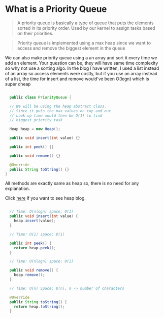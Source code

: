 # What is a Priority Queue

> A priority queue is basically a type of queue that puts the elements sorted in its priority order. Used by our kernel to assign tasks based on their priorities.

> Priority queue is implemented using a max heap since we want to access and remove the biggest element in the queue

We can also make priority queue using a an array and sort it every time we add an element. Your question can be, they will have same time complexity so why not use a sorting algo. In the blog I have written, I used a list instead of an array so access elements were costly, but if you use an array instead of a list, the time for insert and remove would've been O(logn) which is super cheap

```java:PriorityQueue.java

  public class PriorityQueue {

  // We will be using the heap abstract class,
  // Since it puts the max values on top and our
  // Look up time would then be O(1) to find
  // biggest priority task

  Heap heap = new Heap();

  public void insert(int value) {}

  public int peek() {}

  public void remove() {}

  @Override
  public String toString() {}
}

```

All methods are exactly same as heap so, there is no need for any explanation.

Click <a href="/heap">here</a> if you want to see heap blog.

```java:methods.java

  // Time: O(nlogn) space: O(1)
  public void insert(int value) {
    heap.insert(value);
  }

  // Time: O(1) space: O(1)

  public int peek() {
    return heap.peek();
  }

  // Time: O(nlogn) space: O(1)

  public void remove() {
    heap.remove();
  }

  // Time: O(n) Space: O(n), n -> number of characters

  @Override
  public String toString() {
    return heap.toString();
  }

```
